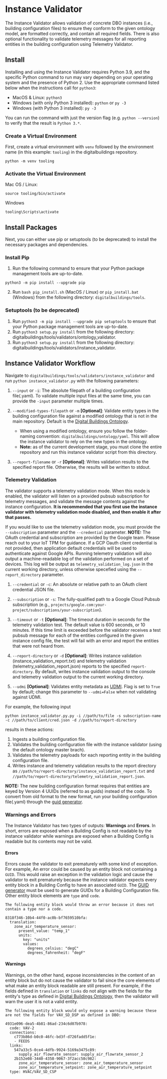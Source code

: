 # Instance Validator

The Instance Validator allows validation of concrete DBO instances (i.e., building configuration files) to ensure they conform to the given ontology model, are formatted correctly, and contain all required fields. There is also optional functionality to validate telemetry messages for all reporting entities in the building configuration using Telemetry Validator.

## Install

Installing and using the Instance Validator requires Python 3.9, and the specific Python command to run may vary depending on your operating system and the presence of Python 2. Use the appropriate command listed below when the instructions call for `python3`:

* MacOS & Linux: `python3`
* Windows (with only Python 3 installed): `python` or `py -3`
* Windows (with Python 3 installed): `py -3`

You can run the command with just the version flag (e.g. `python --version`) to verify that the result is `Python 3.*`.

### Create a Virtual Environment

First, create a virtual environment with `venv` followed by the environment name (in this example: `tooling`) in the digitalbuildings repository.

```
python -m venv tooling
```


### Activate the Virtual Environment

Mac OS / Linux:
```
source tooling/bin/activate
```

Windows
```
tooling\Scripts\activate
```
## Install Packages
Next, you can either use pip or setuptools (to be deprecated) to install the necessary packages and dependencies.

### Install Pip
1. Run the following command to ensure that your Python package management tools are up-to-date.

```
python3 -m pip install --upgrade pip
```

2. Run `bash pip_install.sh` (MacOS / Linux) or `pip_install.bat` (Windows) from the following directory: `digitalbuildings/tools`.

### Setuptools (to be deprecated)

1. Run `python3 -m pip install --upgrade pip setuptools` to ensure that your Python package management tools are up-to-date.
2. Run `python3 setup.py install` from the following directory: digitalbuildings/tools/validators/ontology_validator.
3. Run `python3 setup.py install` from the following directory: digitalbuildings/tools/validators/instance_validator.

## Instance Validator Workflow

Navigate to `digitalbuildings/tools/validators/instance_validator` and run `python instance_validator.py` with the following parameters:

1. `--input` or `-i`: The absolute filepath of a building configuration file(.yaml). To validate multiple input files at the same time, you can provide the `-input` parameter multiple times.

2. `--modified-types-filepath` or `-m` **[Optional]**: Validate entity types in the building configuration file against a modified ontology that is not in the main repository. Default is the [Digital Buildings Ontology](https://github.com/google/digitalbuildings/tree/master/ontology/yaml).
    * When using a modified ontology, ensure you follow the folder-naming convention: `digitalbuildings/ontology/yaml`. This will allow the instance validator to rely on the new types in the ontology.
    * **Note:** as of the current development stage, you must clone the entire repository and run this instance validator script from this directory.

3. `--report-filename` or `-r` **[Optional]**: Writes validation results to the specified report file. Otherwise, the results will be written to stdout.

### Telemetry Validation

The validator supports a telemetry validation mode. When this mode is enabled, the validator will listen on a provided pubsub subscription for telemetry messages, and validate the message contents against the instance configuration. **It is recommended that you first use the instance validator with telemetry validation mode disabled, and then enable it after that passes.**

If you would like to use the telemetry validation mode, you must provide the `--subscription` parameter and the `--credential` parameter. **NOTE:** The OAuth credential and subscription are provided by the Google team. Please reach out to your IoT TPM for guidance. If a GCP Oauth client credential is not provided, then application default credentials will be used to authenticate against Google APIs. Running telemetry validation will also output a machine-readable log of the validation performed on a set of devices. This log will be output as `telemetry_validation_log.json` in the current working directory, unless otherwise specefied using the `--report_directory` parameter.

1. `--credential` or `-c`: An absolute or relative path to an OAuth client credential JSON file.

2. `--subscription` or `-s`: The fully-qualified path to a Google Cloud Pubsub subscription (e.g., `projects/google.com:your-project/subscriptions/your-subscription`).

3. `--timeout` or `-t` **[Optional]**: The timeout duration in seconds for the telemetry validation test. The default value is 600 seconds, or 10 minutes. If this time limit is exceeded before the validator receives a test pubsub message for each of the entities configured in the given instance config file, the test will fail with an error and report the entities that were not heard from.

4. `--report-directory` or `-d` **[Optional]**: Writes instance validation (instance_validation_report.txt) and telemetry validation (telemetry_validation_report.json) reports to the specified `report-directory`. By default, writes instance validation output to the console and telemetry validation output to the current working directory.

5. `--udmi` **[Optional]**: Validates entity metadata as [UDMI](https://github.com/faucetsdn/udmi/). Flag is set to `True` by default; change this parameter to `--udmi=False` when not validating against UDMI.

For example, the following input
```
python instance_validator.py.py -i //path/to/file -s subscription-name -c //path/to/client/cred.json -d //path/to/report-directory
```
results in these actions:
1. Ingests a building configuration file.
2. Validates the building configuration file with the instance validator (using the default ontology master brach).
3. Validates the telemetry payloads for each reporting entity in the building configuration file.
4. Writes instance and telemetry validation results to the report directory as `//path/to/report-directory/instance_validation_report.txt` and `//path/to/report-directory/telemetry_validation_report.json`.

**NOTE:** The new building configuration format requires that entities are keyed by Version 4 UUIDs (referred to as guids) instead of the code. To convert from old format to the new format, run your building configuration file(.yaml) through the [guid generator](https://github.com/google/digitalbuildings/tree/master/tools/guid_generator).

### Warnings and Errors

The Instance Validator has two types of outputs: **Warnings** and **Errors**. In short, errors are exposed when a Building Config is not readable by the instance validator while warnings are exposed when a Building Config is readable but its contents may not be valid.

#### Errors
Errors cause the validator to exit prematurely with some kind of exception. For example, An error could be caused by an entity block not containing a `GUID`. This would raise an exception in the validation logic and cause the validator to exit prematurely because the instance validator expects every entity block in a Building Config to have an associated `GUID`. The [GUID generator](https://github.com/google/digitalbuildings/tree/master/tools/guid_generator) must be used to generate GUIDs for a Building Configuration file. Other entity block elements are `type` and `code`.

    The following entity block would throw an error because it does not contain a type nor a code.

    8318f346-10b4-44f0-ac0b-bf7659510bfa:
      translation:
        zone_air_temperature_sensor:
          present_value: "temp_1"
          units:
            key: "units"
            values:
              degrees_celsius: "degC"
              degrees_fahrenheit: "degF"

#### Warnings
Warnings, on the other hand, expose inconsistencies in the content of an entity block but do not cause the validator to fail since the core elements of what make an entity block readable are still present. For example, if the fields defined in `translation` or `links` do not align with the fields for the entity's type as defined in [Digital Buildings Ontology](https://github.com/google/digitalbuildings/tree/master/ontology/yaml), then the validator will warn the user it is not a valid entity.

    The following entity block would only expose a warning because these are not the fields for VAV_SD_DSP as defined in DBO:

    4931e096-dea5-4b81-86ad-234c6d07b978:
      code: VAV-2
      connections:
        c773b86d-b0c0-46fc-bd3f-d726fadd5f1e:
        - FEEDS
      links:
        547a33c5-0ce4-4dfb-9924-5169a3475c89:
          supply_air_flowrate_sensor: supply_air_flowrate_sensor_2
        2b152e08-3440-4358-9067-3f2acc58c982:
          zone_air_temperature_sensor: zone_air_temperature_sensor
          zone_air_temperature_setpoint: zone_air_temperature_setpoint
      type: HVAC/VAV_SD_CSP

